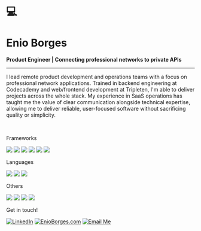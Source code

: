 # 💻
# Enio Borges

**Product Engineer | Connecting professional networks to private APIs**
___

I lead remote product development and operations teams with a focus on professional network applications. Trained in backend engineering at Codecademy and web/frontend development at Tripleten, I'm able to deliver projects across the whole stack. My experience in SaaS operations has taught me the value of clear communication alongside technical expertise, allowing me to deliver reliable, user-focused software without sacrificing quality or simplicity.

<br>
<!--- Badges created with https://shields.io/badges  --->

Frameworks


[![](https://img.shields.io/badge/Flask-%23000?style=for-the-badge&logo=flask&logoColor=white)](https://flask.palletsprojects.com/)
[![](https://img.shields.io/badge/Django-%23092E20?style=for-the-badge&logo=django&logoColor=white)](https://www.djangoproject.com/)
[![](https://img.shields.io/badge/React-%2361DAFB?style=for-the-badge&logo=react&logoColor=white)](https://react.dev/)
[![](https://img.shields.io/badge/Node.js-%23339933?style=for-the-badge&logo=node.js&logoColor=white)](https://nodejs.org/)
[![](https://img.shields.io/badge/ExpressJS-%23404d59?style=for-the-badge&logo=express&logoColor=white)](https://expressjs.com/)
[![](https://img.shields.io/badge/AxiosJS-%235A29E4?style=for-the-badge&logo=axios&logoColor=white)](https://axios-http.com/)

Languages

[![](https://img.shields.io/badge/JavaScript-%23F7DF1E?style=for-the-badge&logo=javascript&logoColor=black)](https://developer.mozilla.org/en-US/docs/Web/JavaScript)
[![](https://img.shields.io/badge/TypeScript-%233178C6?style=for-the-badge&logo=typescript&logoColor=white)](https://www.typescriptlang.org/)
[![](https://img.shields.io/badge/Python-%233776AB?style=for-the-badge&logo=python&logoColor=white)](https://www.python.org/)

Others

[![](https://img.shields.io/badge/Git-%23F05032?style=for-the-badge&logo=git&logoColor=white)](https://git-scm.com/)
[![](https://img.shields.io/badge/Bash-%234EAA25?style=for-the-badge&logo=gnu-bash&logoColor=white)](https://www.gnu.org/software/bash/)
[![](https://img.shields.io/badge/HTML-%23E34F26?style=for-the-badge&logo=html5&logoColor=white)](https://developer.mozilla.org/en-US/docs/Web/HTML)
[![](https://img.shields.io/badge/CSS-%231572B6?style=for-the-badge&logo=css3&logoColor=white)](https://developer.mozilla.org/en-US/docs/Web/CSS)


Get in touch!

[![LinkedIn](https://img.shields.io/badge/LinkedIn-%230077B5?style=for-the-badge&logo=linkedin&logoColor=white)](https://www.linkedin.com/in/enioborges/)
[![EnioBorges.com](https://img.shields.io/badge/EnioBorges.com-%23FFA500?style=for-the-badge&logo=googlechrome&logoColor=white)](https://www.enioborges.com)
[![Email Me](https://img.shields.io/badge/Email%20Me-%23DB4437?style=for-the-badge&logo=gmail&logoColor=white)](mailto:enio@enioborges.com)







